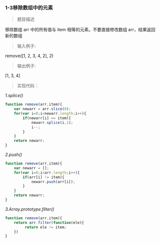 ### 1-3移除数组中的元素

> 题目描述

移除数组 arr 中的所有值与 item 相等的元素。不要直接修改数组 arr，结果返回新的数组 


>输入例子:

remove([1, 2, 3, 4, 2], 2)

>输出例子:

[1, 3, 4]

> 实现代码：

*1.splice()*
``` js
function remove(arr,item){
    var newarr = arr.slice(0);
    for(var i=0;i<newarr.length;i++){
        if(newarr[i] == item){
            newarr.splice(i,1);
            i--;
        }
    }
    return newarr;
}
```

*2.push()*
``` js
function remove(arr,item){
    var newarr = [];
    for(var i=0;i<arr.length;i++){
        if(arr[i] != item){
            newarr.push(arr[i]);
        }
    }
    return newarr;
}
```

*3.Array.prototype.filter()*
```js
function remove(arr,item){
    return arr.filter(function(ele){
         return ele != item;
    })
}
```
